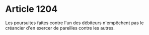 # Article 1204

Les poursuites faites contre l'un des débiteurs n'empêchent pas le créancier d'en exercer de pareilles contre les autres.
